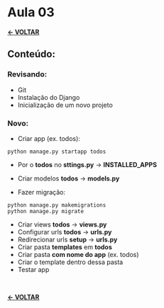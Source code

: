 # Aula 03

[**<- VOLTAR**](https://github.com/Leandro-Cardoso/Univassouras-BackEnd)

## Conteúdo:

### Revisando:
* Git
* Instalação do Django
* Inicialização de um novo projeto

### Novo:

* Criar app (ex. todos):

```[CMD]
python manage.py startapp todos
```

* Por o **todos** no **sttings.py** -> **INSTALLED_APPS**

* Criar modelos **todos** -> **models.py**

* Fazer migração:

```[CMD]
python manage.py makemigrations
python manage.py migrate
```

* Criar views **todos** -> **views.py**
* Configurar urls **todos** -> **urls.py**
* Redirecionar urls **setup** -> **urls.py**
* Criar pasta **templates** em **todos**
* Criar pasta **com nome do app** (ex. todos)
* Criar o template dentro dessa pasta
* Testar app

<br>

[**<- VOLTAR**](https://github.com/Leandro-Cardoso/Univassouras-BackEnd)
